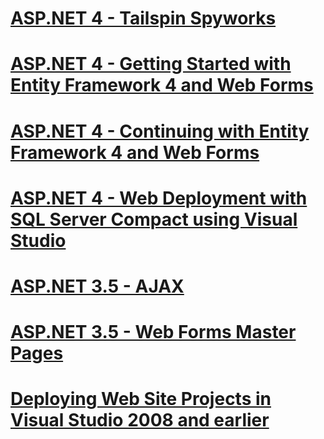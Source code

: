 # [ASP.NET 4 - Tailspin Spyworks](tailspin-spyworks/toc.md)
# [ASP.NET 4 - Getting Started with Entity Framework 4 and Web Forms](getting-started-with-ef/toc.md)
# [ASP.NET 4 - Continuing with Entity Framework 4 and Web Forms](continuing-with-ef/toc.md)
# [ASP.NET 4 - Web Deployment with SQL Server Compact using Visual Studio](deployment-to-a-hosting-provider/toc.md)
# [ASP.NET 3.5 - AJAX](aspnet-ajax/toc.md)
# [ASP.NET 3.5 - Web Forms Master Pages](master-pages/toc.md)
# [Deploying Web Site Projects in Visual Studio 2008 and earlier](deploying-web-site-projects/toc.md)
